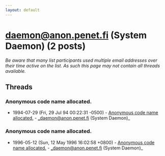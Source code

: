 ```yaml
---
layout: default
---
```


# daemon@anon.penet.fi (System Daemon) (2 posts)

_Be aware that many list participants used multiple email addresses over their time active on the list. As such this page may not contain all threads available._

## Threads

### Anonymous code name allocated.
+ 1994-07-29 (Fri, 29 Jul 94 00:22:31 -0500) - [Anonymous code name allocated.](/archive/1994/07/9e3586a59336598baade164012c69bf1b3eb87bed4c22ce89dfd72cd32b71927) - _daemon@anon.penet.fi (System Daemon)_

### Anonymous code name allocated.
+ 1996-05-12 (Sun, 12 May 1996 16:02:58 +0800) - [Anonymous code name allocated.](/archive/1996/05/9d9908c9c6f3f3b90e3db3b86c2236a80d93439d18bb01a3305560a22be63a6c) - _daemon@anon.penet.fi (System Daemon)_

